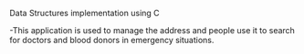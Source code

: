 Data Structures implementation using C

  -This application is used to manage the address and people use it to search for doctors and blood donors in emergency situations.

  
